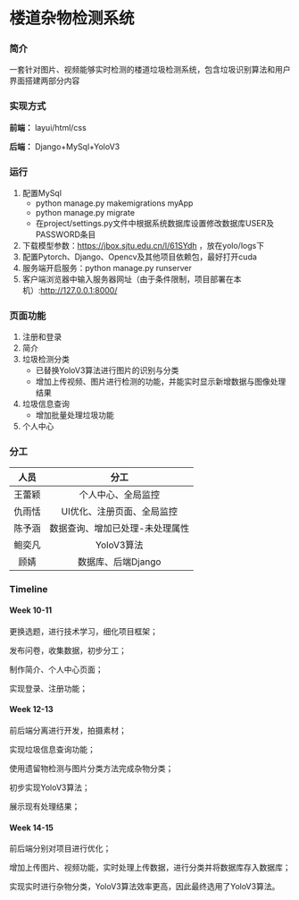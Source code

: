 # 楼道杂物检测系统

### 简介
一套针对图片、视频能够实时检测的楼道垃圾检测系统，包含垃圾识别算法和用户界面搭建两部分内容

### 实现方式
**前端：**
layui/html/css

**后端：**
Django+MySql+YoloV3

### 运行

1. 配置MySql
   * python manage.py makemigrations myApp
   * python manage.py migrate
   * 在project/settings.py文件中根据系统数据库设置修改数据库USER及PASSWORD条目
2. 下载模型参数：https://jbox.sjtu.edu.cn/l/61SYdh ，放在yolo/logs下
3. 配置Pytorch、Django、Opencv及其他项目依赖包，最好打开cuda
4. 服务端开启服务：python manage.py runserver
5. 客户端浏览器中输入服务器网址（由于条件限制，项目部署在本机）:http://127.0.0.1:8000/

### 页面功能
1. 注册和登录
2. 简介
3. 垃圾检测分类
   * 已替换YoloV3算法进行图片的识别与分类
   * 增加上传视频、图片进行检测的功能，并能实时显示新增数据与图像处理结果
4. 垃圾信息查询
   * 增加批量处理垃圾功能
5. 个人中心

### 分工
|  人员  |        分工        |
| :------: |:----------------:|
| 王蕾颖 |    个人中心、全局监控     |
| 仇雨恬 |  UI优化、注册页面、全局监控  |
| 陈予涵 | 数据查询、增加已处理-未处理属性 |
| 鲍奕凡 |     YoloV3算法     |
|  顾婧  |   数据库、后端Django   |

### Timeline

#### Week 10-11

更换选题，进行技术学习，细化项目框架；

发布问卷，收集数据，初步分工；

制作简介、个人中心页面；

实现登录、注册功能；

#### Week 12-13

前后端分离进行开发，拍摄素材；

实现垃圾信息查询功能；

使用遗留物检测与图片分类方法完成杂物分类；

初步实现YoloV3算法；

展示现有处理结果；

#### Week 14-15

前后端分别对项目进行优化；

增加上传图片、视频功能，实时处理上传数据，进行分类并将数据库存入数据库；

实现实时进行杂物分类，YoloV3算法效率更高，因此最终选用了YoloV3算法。
